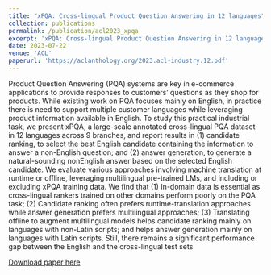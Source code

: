 ```yaml
---
title: "xPQA: Cross-lingual Product Question Answering in 12 languages"
collection: publications
permalink: /publication/acl2023_xpqa
excerpt: 'xPQA: Cross-lingual Product Question Answering in 12 languages'
date: 2023-07-22
venue: 'ACL'
paperurl: 'https://aclanthology.org/2023.acl-industry.12.pdf'
---
```

Product Question Answering (PQA) systems
are key in e-commerce applications to provide
responses to customers’ questions as they shop
for products. While existing work on PQA focuses mainly on English, in practice there is
need to support multiple customer languages
while leveraging product information available
in English. To study this practical industrial
task, we present xPQA, a large-scale annotated cross-lingual PQA dataset in 12 languages
across 9 branches, and report results in (1) candidate ranking, to select the best English candidate containing the information to answer
a non-English question; and (2) answer generation, to generate a natural-sounding nonEnglish answer based on the selected English
candidate. We evaluate various approaches involving machine translation at runtime or offline, leveraging multilingual pre-trained LMs,
and including or excluding xPQA training data.
We find that (1) In-domain data is essential as
cross-lingual rankers trained on other domains
perform poorly on the PQA task; (2) Candidate
ranking often prefers runtime-translation approaches while answer generation prefers multilingual approaches; (3) Translating offline to
augment multilingual models helps candidate
ranking mainly on languages with non-Latin
scripts; and helps answer generation mainly on
languages with Latin scripts. Still, there remains a significant performance gap between
the English and the cross-lingual test sets

[Download paper here](https://aclanthology.org/2023.acl-industry.12.pdf)
